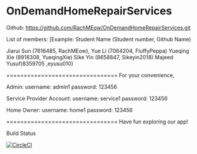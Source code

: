 # OnDemandHomeRepairServices
Github: https://github.com/RachMEow/OnDemandHomeRepairServices.git

List of members: 
[Example: Student Name (Student number, Github Name)

Jiarui Sun (7616485, RachMEow),
Yue Li (7064204, FluffyPeppa)
Yueqing Xie (8918308, YueqingXie)
Sike Yin (8658847, Sikeyin2018) 
Majeed Yusuf(8359705 ,eyusu010)

================================
For your convenience,

Admin:
username: admin1
password: 123456

Service Provider Account:
username: service1
password: 123456

Home Owner:
username: home1
password: 123456

================================
Have fun exploring our app! 

Build Status

[![CircleCI](https://circleci.com/gh/RachMEow/OnDemandHomeRepairServices/tree/master.svg?style=svg&circle-token=bed6e79259c77aa14892e417ed1d492a658b7549)](https://circleci.com/gh/RachMEow/OnDemandHomeRepairServices/tree/master)
